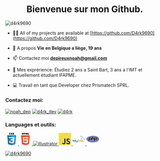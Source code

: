 <h1 align="center">Bienvenue sur mon Github.</h1>

<p align="left"> <img src="https://komarev.com/ghpvc/?username=d4rk9690&label=Profile%20views&color=0e75b6&style=flat" alt="d4rk9690" /> </p>

- 👨‍💻 All of my projects are available at [https://github.com/D4rk9690](https://github.com/D4rk9690)

- 💬 A propos **Vie en Belgique a liège, 19 ans**

- 📫 Contactez moi **depireuxnoah@gmail.com**

- 📄 Mes exprérience: Étudiez 2 ans a Saint Bart, 3 ans a l'IMT et actuellement étudiant IFAPME.

- 💻 Travail en tant que Developer chez Prismatech SPRL.

<h3 align="left">Contactez moi:</h3>
<p align="left">
<a href="https://linkedin.com/in/noah_dep" target="blank"><img align="center" src="https://raw.githubusercontent.com/rahuldkjain/github-profile-readme-generator/master/src/images/icons/Social/linked-in-alt.svg" alt="noah_dep" height="30" width="40" /></a>
<a href="https://instagram.com/noah_dep" target="blank"><img align="center" src="https://raw.githubusercontent.com/rahuldkjain/github-profile-readme-generator/master/src/images/icons/Social/instagram.svg" alt="d4rk_dev" height="30" width="40" /></a>
<a href="https://discord.gg/d4rk" target="blank"><img align="center" src="https://raw.githubusercontent.com/rahuldkjain/github-profile-readme-generator/master/src/images/icons/Social/discord.svg" alt="d4rk" height="30" width="40" /></a>
</p>

<h3 align="left">Languages et outils:</h3>
<p align="left"><a href="https://www.w3schools.com/css/" target="_blank" rel="noreferrer"> <img src="https://raw.githubusercontent.com/devicons/devicon/master/icons/css3/css3-original-wordmark.svg" alt="css3" width="40" height="40"/> </a> <a href="https://www.w3.org/html/" target="_blank" rel="noreferrer"> <img src="https://raw.githubusercontent.com/devicons/devicon/master/icons/html5/html5-original-wordmark.svg" alt="html5" width="40" height="40"/> </a> <a href="https://www.adobe.com/in/products/illustrator.html" target="_blank" rel="noreferrer"> <img src="https://www.vectorlogo.zone/logos/adobe_illustrator/adobe_illustrator-icon.svg" alt="illustrator" width="40" height="40"/> </a> <a href="https://developer.mozilla.org/en-US/docs/Web/JavaScript" target="_blank" rel="noreferrer"> <img src="https://raw.githubusercontent.com/devicons/devicon/master/icons/javascript/javascript-original.svg" alt="javascript" width="40" height="40"/> </a> <a href="https://www.mysql.com/" target="_blank" rel="noreferrer"> <img src="https://raw.githubusercontent.com/devicons/devicon/master/icons/mysql/mysql-original-wordmark.svg" alt="mysql" width="40" height="40"/> </a> <a href="https://www.php.net" target="_blank" rel="noreferrer"> <img src="https://raw.githubusercontent.com/devicons/devicon/master/icons/php/php-original.svg" alt="php" width="40" height="40"/> </a>

<p align="left"> <a href="https://github.com/ryo-ma/github-profile-trophy"><img src="https://github-profile-trophy.vercel.app/?username=d4rk9690" alt="d4rk9690" /></a> </p>

